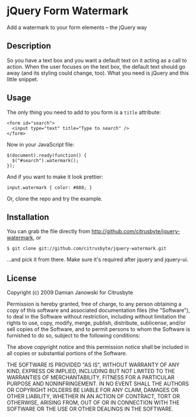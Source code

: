 jQuery Form Watermark
=====================

Add a watermark to your form elements – the jQuery way

Description
-----------

So you have a text box and you want a default text on it acting as a call to action. When the user focuses on the text box, the default text should go away (and its styling could change, too). What you need is jQuery and this little snippet.

Usage
-----

The only thing you need to add to you form is a `title` attribute:

    <form id="search">
      <input type="text" title="Type to search" />
    </form>

Now in your JavaScript file:

    $(document).ready(function() {
      $("#search").watermark();
    });

And if you want to make it look prettier:

    input.watermark { color: #888; }

Or, clone the repo and try the example.

Installation
------------

You can grab the file directly from http://github.com/citrusbyte/jquery-watermark, or

    $ git clone git://github.com/citrusbyte/jquery-watermark.git

...and pick it from there. Make sure it's required after jquery and jquery-ui.

License
-------

Copyright (c) 2009 Damian Janowski for Citrusbyte

Permission is hereby granted, free of charge, to any person
obtaining a copy of this software and associated documentation
files (the "Software"), to deal in the Software without
restriction, including without limitation the rights to use,
copy, modify, merge, publish, distribute, sublicense, and/or sell
copies of the Software, and to permit persons to whom the
Software is furnished to do so, subject to the following
conditions:

The above copyright notice and this permission notice shall be
included in all copies or substantial portions of the Software.

THE SOFTWARE IS PROVIDED "AS IS", WITHOUT WARRANTY OF ANY KIND,
EXPRESS OR IMPLIED, INCLUDING BUT NOT LIMITED TO THE WARRANTIES
OF MERCHANTABILITY, FITNESS FOR A PARTICULAR PURPOSE AND
NONINFRINGEMENT. IN NO EVENT SHALL THE AUTHORS OR COPYRIGHT
HOLDERS BE LIABLE FOR ANY CLAIM, DAMAGES OR OTHER LIABILITY,
WHETHER IN AN ACTION OF CONTRACT, TORT OR OTHERWISE, ARISING
FROM, OUT OF OR IN CONNECTION WITH THE SOFTWARE OR THE USE OR
OTHER DEALINGS IN THE SOFTWARE.
